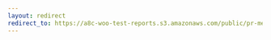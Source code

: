 ```yaml
---
layout: redirect
redirect_to: https://a8c-woo-test-reports.s3.amazonaws.com/public/pr-merge/42799/e2e/index.html
---
```

